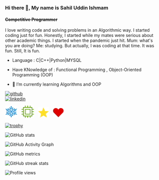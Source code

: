 ### Hi there 👋, My name is Sahil Uddin Ishmam
#### ~~Competitive Programmer~~
I love writing code and solving problems in an Algorithmic way. I started coding just for fun. Honestly, I started while my mates were serious about other academic things. I started when the pandemic just hit. Mum:  what's you are doing? Me: studying. But actually, I was coding at that time.  It was fun. Still, It is fun. 

- Language : C|C++|Python|MYSQL

- Have KNowledge of : Functional Programming , Object-Oriented Programming (OOP)



- 🌱 I’m currently learning Algorithms and OOP 

[<img src='https://cdn.jsdelivr.net/npm/simple-icons@3.0.1/icons/github.svg' alt='github' height='40'>](https://github.com/Sahil-Ishmam)  
[<img src='https://cdn.jsdelivr.net/npm/simple-icons@3.0.1/icons/linkedin.svg' alt='linkedin' height='40'>](https://www.linkedin.com/in/sahil-uddin-ishmam-8707301a3/)  

<a href='https://archiveprogram.github.com/'><img src='https://raw.githubusercontent.com/acervenky/animated-github-badges/master/assets/acbadge.gif' width='40' height='40'></a> <a href='https://docs.github.com/en/developers'><img src='https://raw.githubusercontent.com/acervenky/animated-github-badges/master/assets/devbadge.gif' width='40' height='40'></a> <a href='https://stars.github.com/'><img src='https://raw.githubusercontent.com/acervenky/animated-github-badges/master/assets/starbadge.gif' width='35' height='35'></a> <a href='https://docs.github.com/en/github/supporting-the-open-source-community-with-github-sponsors'><img src='https://raw.githubusercontent.com/acervenky/animated-github-badges/master/assets/sponsorbadge.gif' width='35' height='35'></a> 

[![trophy](https://github-profile-trophy.vercel.app/?username=Sahil-Ishmam)](https://github.com/ryo-ma/github-profile-trophy)

![GitHub stats](https://github-readme-stats.vercel.app/api?username=Sahil-Ishmam&show_icons=true)  

![GitHub Activity Graph](https://activity-graph.herokuapp.com/graph?username=Sahil-Ishmam)  

![GitHub metrics](https://metrics.lecoq.io/Sahil-Ishmam)  

![GitHub streak stats](https://streak-stats.demolab.com/?user=Sahil-Ishmam)  

![Profile views](https://gpvc.arturio.dev/Sahil-Ishmam)  
